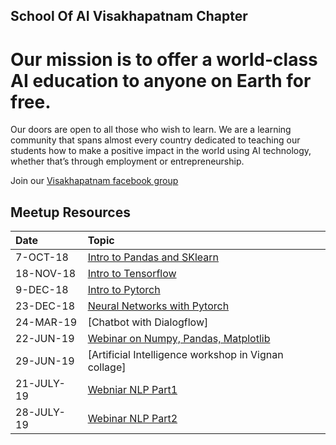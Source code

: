 ## School Of AI Visakhapatnam Chapter

# Our mission is to offer a world-class AI education to anyone on Earth for free.
Our doors are open to all those who wish to learn. We are a learning community that spans almost every country dedicated to teaching our students how to make a positive impact in the world using AI technology, whether that’s through employment or entrepreneurship.

Join our [Visakhapatnam facebook group](https://www.facebook.com/groups/visakhapatnam.schoolofai/)
## Meetup Resources
| Date  | Topic |
|:-------------|:-----------------|
| 7-OCT-18 | [Intro to Pandas and SKlearn](https://github.com/neha-duggirala/100DaysOfMLCode/tree/master/SchoolOfAI_Visakhapatnam)  |
| 18-NOV-18  | [Intro to Tensorflow]()  |
| 9-DEC-18 | [Intro to Pytorch](https://www.udacity.com/course/deep-learning-pytorch--ud188) |
| 23-DEC-18 | [Neural Networks with Pytorch](https://www.udacity.com/course/deep-learning-pytorch--ud188) |
| 24-MAR-19 | [Chatbot with Dialogflow] |
| 22-JUN-19 | [Webinar on Numpy, Pandas, Matplotlib](https://github.com/aswit3/schoolofai_meetup3) |
| 29-JUN-19 | [Artificial Intelligence workshop in Vignan collage] |
| 21-JULY-19 | [Webniar NLP Part1](https://github.com/aswit3/Start_Your_NLP_Career) |
| 28-JULY-19 | [Webinar NLP Part2](https://github.com/aswit3/Start_Your_NLP_Career) |

